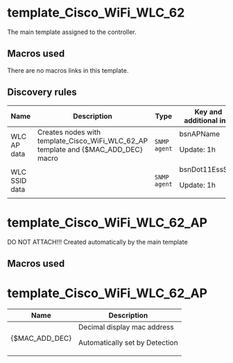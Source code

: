 # template_Cisco_WiFi_WLC_62
The main template assigned to the controller.

## Macros used
There are no macros links in this template.


## Discovery rules

|Name|Description|Type|Key and additional info|
|----|-----------|----|----|
|WLC AP data|Creates nodes with template_Cisco_WiFi_WLC_62_AP template and {$MAC_ADD_DEC} macro|`SNMP agent`|bsnAPName<p>Update: 1h</p>|
|WLC SSID data||`SNMP agent`|bsnDot11EssSsid<p>Update: 1h</p>|






# template_Cisco_WiFi_WLC_62_AP
DO NOT ATTACH!!!
Created automatically by the main template

## Macros used
# template_Cisco_WiFi_WLC_62_AP
|Name|Description|
|----|-----------|
|{$MAC_ADD_DEC}|Decimal display mac address <p>Automatically set by Detection</p>|

